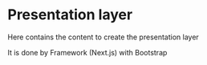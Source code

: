 # Presentation layer

Here contains the content to create the presentation layer

It is done by Framework (Next.js) with Bootstrap

